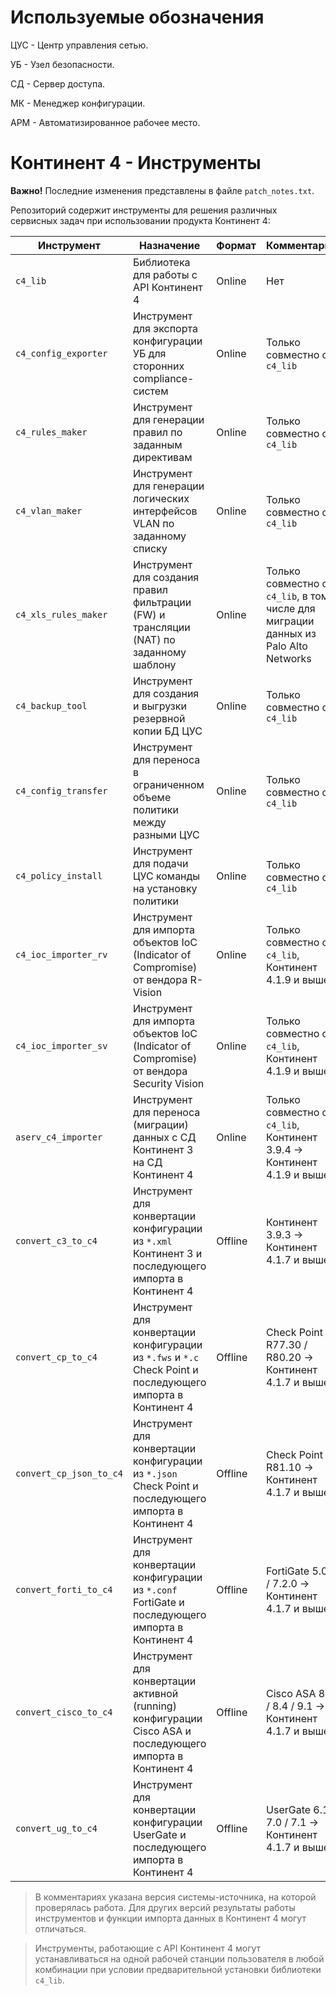 # Используемые обозначения

ЦУС - Центр управления сетью.

УБ - Узел безопасности.

СД - Сервер доступа.

МК - Менеджер конфигурации.

АРМ - Автоматизированное рабочее место.

# Континент 4 - Инструменты

**Важно!** Последние изменения представлены в файле `patch_notes.txt`.

Репозиторий содержит инструменты для решения различных сервисных задач при использовании продукта Континент 4:

| Инструмент              | Назначение                                                                                                  | Формат  | Комментарий                                                                        |
|-------------------------|-------------------------------------------------------------------------------------------------------------|---------|------------------------------------------------------------------------------------|
| `c4_lib`                | Библиотека для работы с API Континент 4                                                                     | Online  | Нет                                                                                |
| `c4_config_exporter`    | Инструмент для экспорта конфигурации УБ для сторонних compliance-систем                                     | Online  | Только совместно с `c4_lib`                                                        |
| `c4_rules_maker`        | Инструмент для генерации правил по заданным директивам                                                      | Online  | Только совместно с `c4_lib`                                                        |
| `c4_vlan_maker`         | Инструмент для генерации логических интерфейсов VLAN по заданному списку                                    | Online  | Только совместно с `c4_lib`                                                        |
| `c4_xls_rules_maker`    | Инструмент для создания правил фильтрации (FW) и трансляции (NAT) по заданному шаблону                      | Online  | Только совместно с `c4_lib`, в том числе для миграции данных из Palo Alto Networks |
| `c4_backup_tool`        | Инструмент для создания и выгрузки резервной копии БД ЦУС                                                   | Online  | Только совместно с `c4_lib`                                                        |
| `c4_config_transfer`    | Инструмент для переноса в ограниченном объеме политики между разными ЦУС                                    | Online  | Только совместно с `c4_lib`                                                        |
| `c4_policy_install`     | Инструмент для подачи ЦУС команды на установку политики                                                     | Online  | Только совместно с `c4_lib`                                                        |
| `c4_ioc_importer_rv`    | Инструмент для импорта объектов IoC (Indicator of Compromise) от вендора R-Vision                           | Online  | Только совместно с `c4_lib`, Континент 4.1.9 и выше                                |
| `c4_ioc_importer_sv`    | Инструмент для импорта объектов IoC (Indicator of Compromise) от вендора Security Vision                    | Online  | Только совместно с `c4_lib`, Континент 4.1.9 и выше                                |
| `aserv_c4_importer`     | Инструмент для переноса (миграции) данных с СД Континент 3 на СД Континент 4                                | Online  | Только совместно с `c4_lib`, Континент 3.9.4 &rarr; Континент 4.1.9 и выше         |
| `convert_с3_to_c4`      | Инструмент для конвертации конфигурации из `*.xml` Континент 3 и последующего импорта в Континент 4         | Offline | Континент 3.9.3 &rarr; Континент 4.1.7 и выше                                      |
| `convert_cp_to_c4`      | Инструмент для конвертации конфигурации из `*.fws` и `*.c` Check Point и последующего импорта в Континент 4 | Offline | Check Point R77.30 / R80.20 &rarr; Континент 4.1.7 и выше                          |
| `convert_cp_json_to_c4` | Инструмент для конвертации конфигурации из `*.json` Check Point и последующего импорта в Континент 4        | Offline | Check Point R81.10 &rarr; Континент 4.1.7 и выше                                   |
| `convert_forti_to_c4`   | Инструмент для конвертации конфигурации из `*.conf` FortiGate и последующего импорта в Континент 4          | Offline | FortiGate 5.0.4 / 7.2.0 &rarr; Континент 4.1.7 и выше                              |
| `convert_cisco_to_c4`   | Инструмент для конвертации активной (running) конфигурации Cisco ASA и последующего импорта в Континент 4   | Offline | Cisco ASA 8.3 / 8.4 / 9.1 &rarr; Континент 4.1.7 и выше                            |
| `convert_ug_to_c4`      | Инструмент для конвертации конфигурации UserGate и последующего импорта в Континент 4                       | Offline | UserGate 6.1 / 7.0 / 7.1 &rarr; Континент 4.1.7 и выше                             |

> В комментариях указана версия системы-источника, на которой проверялась работа. Для других версий результаты работы инструментов и функции импорта данных в Континент 4 могут отличаться.

> Инструменты, работающие с API Континент 4 могут устанавливаться на одной рабочей станции пользователя в любой комбинации при условии предварительной установки библиотеки `c4_lib`.

